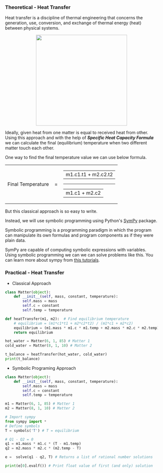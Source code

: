 ### Theoretical - Heat Transfer

Heat transfer is a discipline of thermal engineering that concerns the generation, use, conversion, and exchange of thermal energy (heat) between physical systems.

<p align="center"><img src="https://www.onlinemathlearning.com/image-files/xspecific-heat-capacity.png.pagespeed.ic.aKrNOuBNTl.webp" width="300"/></p>

Ideally, given heat from one matter is equal to received heat from other. Using this approach and with the help of _**Specific Heat Capacity Formula**_ we can calculate the final (equilibrium) temperature when two different matter touch each other.

One way to find the final temperature value we can use below formula.

<table style="width: 393px;" border="0" cellspacing="0" align="center">
<tbody>
<tr>
<td style="width: 57px;" align="center" nowrap="nowrap">Final Temperature</td>
<td style="width: 16px;" align="center" nowrap="nowrap">=</td>
<td style="width: 139px;" align="center" nowrap="nowrap">
<table border="0" cellspacing="0">
<tbody>
<tr>
<td align="center" nowrap="nowrap">
<div>
<div>m1.c1.t1 + m2.c2.t2</div>
</div>
</td>
</tr>
</tbody>
</table>
<div class="hrcomp"><hr noshade="noshade" size="1" /></div>
<table border="0" cellspacing="0">
<tbody>
<tr>
<td align="center" nowrap="nowrap">
<div>
<div>m1.c1 + m2.c2</div>
</div>
</td>
</tr>
</tbody>
</table>
</td>
</tr>
</tbody>
</table>

But this classical approach is so easy to write.

Instead, we will use symbolic programming using Python's [SymPy](https://www.sympy.org/) package.

Symbolic programming is a programming paradigm in which the program can manipulate its own formulas and program components as if they were plain data.

SymPy are capable of computing symbolic expressions with variables. Using symbolic programming we can we can solve problems like this. You can learn more about sympy from [this tutorials](https://docs.sympy.org/1.5.1/tutorial).

### Practical - Heat Transfer

- Classical Approach

```python
class Matter(object):
    def __init__(self, mass, constant, temperature):
        self.mass = mass
        self.c = constant
        self.temp = temperature

def heatTransfer(m1, m2):  # Find equilibrium temperature
    # equilibrium = (m1*c1*t1 + m2*c2*t2) / (m1*c1 + m2*c2)
    equilibrium = (m1.mass * m1.c * m1.temp + m2.mass * m2.c * m2.temp) / (m1.mass * m1.c + m2.mass * m2.c)
    return equilibrium

hot_water = Matter(6, 1, 85) # Matter 1
cold_water = Matter(8, 1, 10) # Matter 2

t_balance = heatTransfer(hot_water, cold_water)
print(t_balance)
```

- Symbolic Programing Approach

```python
class Matter(object):
    def __init__(self, mass, constant, temperature):
        self.mass = mass
        self.c = constant
        self.temp = temperature

m1 = Matter(6, 1, 85) # Matter 1
m2 = Matter(8, 1, 10) # Matter 2

# Import sympy
from sympy import *
# Define symbols
T = symbols('T') # T = equilibrium

# Q1 - Q2 = 0
q1 = m1.mass * m1.c * (T - m1.temp)
q2 = m2.mass * m2.c * (m2.temp - T)

e =  solve(q1 - q2, T) # Returns a list of rational number solutions

print(e[0].evalf()) # Print float value of first (and only) solution
```